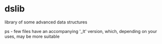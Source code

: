 # dslib
library of some advanced data structures

ps - few files have an accompanying '_lt' version, which, depending on your uses, may be more suitable
